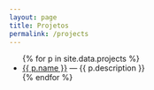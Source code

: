```yaml
---
layout: page
title: Projetos
permalink: /projects
---
```


<ul>
{% for p in site.data.projects %}
  <li><a href="{{ p.url }}">{{ p.name }}</a> — {{ p.description }}</li>
{% endfor %}
</ul>